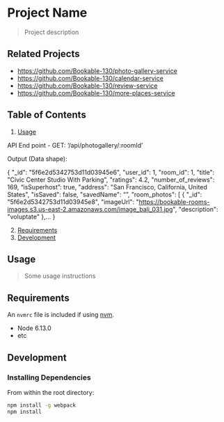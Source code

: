 # Project Name

> Project description

## Related Projects

  - https://github.com/Bookable-130/photo-gallery-service
  - https://github.com/Bookable-130/calendar-service
  - https://github.com/Bookable-130/review-service
  - https://github.com/Bookable-130/more-places-service

## Table of Contents

1. [Usage](#Usage)

API End point - GET: ‘/api/photogallery/:roomId’

Output (Data shape):

{
    "_id": "5f6e2d5342753d11d03945e6",
    "user_id": 1,
    "room_id": 1,
    "title": "Civic Center Studio With Parking",
    "ratings": 4.2,
    "number_of_reviews": 169,
    “isSuperhost”: true,
    "address": "San Francisco, California, United States",
    "isSaved": false,
    "savedName": “”,
    "room_photos": [
        {
            "_id": "5f6e2d5342753d11d03945e8",
            "imageUrl": "https://bookable-rooms-images.s3.us-east-2.amazonaws.com/image_bali_031.jpg",
            "description": "voluptate"
        },...
}

2. [Requirements](#requirements)
3. [Development](#development)

## Usage

> Some usage instructions

## Requirements

An `nvmrc` file is included if using [nvm](https://github.com/creationix/nvm).

- Node 6.13.0
- etc

## Development

### Installing Dependencies

From within the root directory:

```sh
npm install -g webpack
npm install
```

